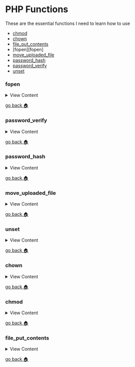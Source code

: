 # PHP Functions

These are the essential functions I need to learn how to use

- [chmod][chmod]
- [chown][chown]
- [file_put_contents][put-contents]
- [fopen][fopen]
- [move_uploaded_file][mu-file]
- [password_hash][pass-hash]
- [password_verify][pass-verify]
- [unset][unset]

[pass-verify]:#password_verify
[pass-hash]:#password_hash
[mu-file]:#move_uploaded_file
[unset]:#unset
[home]:#php-functions
[chown]:#chown
[chmod]:#chmod
[put-contents]:#file_put_contents

### fopen

<details>
<summary>
View Content
</summary>

**reference**
- [php.net](https://www.php.net/manual/en/function.fopen.php)

**syntax**
`fopen(filename,mode,include_path,context)`

**fopen modes**

mode|description
-|-

```php
$file = "passwords.csv";

// the first parameter is the filename
// the second parameter creates a new file if it doesn't exist, but if it does it clears the content of the existing file
$csv = fopen($file,"w");
```

</details>


[go back :house:][home]


### password_verify

<details>
<summary>
View Content
</summary>

**reference**
- [php.net](http://php.net/manual/en/function.password-verify.php)

**syntax**
```
password_verify ( string $password , string $hash ) : bool
```

```php
$match = password_verify($pass, $db_pass);
```

</details>


[go back :house:][home]


### password_hash

<details>
<summary>
View Content
</summary>

**reference**
-[password_hash](http://php.net/manual/en/function.password-hash.php)

```php
  // make sure you add the second paremeter or you will get an error message
  $p = password_hash(post["password"], PASSWORD_DEFAULT);
```

</details>


[go back :house:][home]

### move_uploaded_file

<details>
<summary>
View Content
</summary>

**reference**
- [php](http://php.net/manual/en/function.move-uploaded-file.php)

```php
define("file" , $_FILES);
define("post" , $_POST);

function _p($text){
  echo "<p>$text </p>";
}

$file = (isset($_FILES["file"]) !=null)?file["file"]:null;
$size = (isset(post["size"]) !=null)? post["size"]:null;

// if the submit button was not pressed then the code will not run
if(isset(post["submit"])){


  if($file["name"]){
    // this will spit out the name of file, example: dog.jpg
    $fileName = $file["name"];

    // this return a weird code that is needed to use the move_uploaded_file function
    $tmpName = $file["tmp_name"];

    //the destination that I want the image/file to be placed
    $destination = getcwd()."/files".DIRECTORY_SEPARATOR.$fileName ;

    // you have to use the tmp_name in order for you to upload a file
    $moved = move_uploaded_file($tmpName, $destination);
  }

}
```

</details>


[go back :house:][home]

### unset

<details>
<summary>
View Content
</summary>

**reference**
- [w3resource](https://www.w3resource.com/php/function-reference/unset.php)

**w3 definition:** The unset() function destroys a given variable

```
unset (var1, var2.... )
```

```php

$xyz='w3resource.com';
echo 'Before using unset() the value of $xys is : '. $xyz.'<br>';
unset($xyz);
echo 'After using unset() the value of $xys is : '. $xyz;

```
</details>

[go back :house:][home]



### chown

<details>
<summary>
View Content
</summary>

**reference**
- [chown](http://php.net/manual/en/function.chown.php)

`chown(<insert file name>, <insert user name>)`

```php
$filename = getcwd()."/farmer.json";
file_put_contents($filename,$farm);
chmod($filename,0775);
chown($filename, "jermaine");//changes the ownership of farmer.json to jermaine
```
</details>

[go back :house:][home]


### chmod
<details>
<summary>
View Content
</summary>

**reference**
- [chmod](http://php.net/manual/en/function.chmod.php)

```
<?php
chmod("/somedir/somefile", 755);   // decimal; probably incorrect
chmod("/somedir/somefile", "u+rwx,go+rx"); // string; incorrect
chmod("/somedir/somefile", 0755);  // octal; correct value of mode
?>
```
</details>

[go back :house:][home]

### file_put_contents
<details>
<summary>
View Content
</summary>

- [file_put_contents](http://php.net/manual/en/function.file-put-contents.php)

```php
$filename = getcwd()."/farmer.json";
file_put_contents($filename,$farm);
chmod($filename,0775);
```
</details>

[go back :house:][home]
